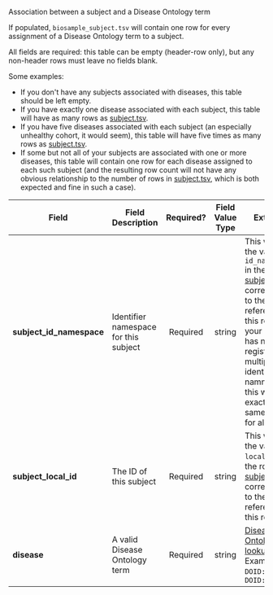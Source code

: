 Association between a subject and a Disease Ontology term

If populated, `biosample_subject.tsv` will contain one row for every assignment of a Disease Ontology term to a subject.

All fields are required: this table can be empty (header-row only), but any non-header rows must leave no fields blank.

Some examples:   
- If you don't have any subjects associated with diseases, this table should be left empty.
- If you have exactly one disease associated with each subject, this table will have as many rows as [subject.tsv](./TableInfo:-subject.tsv).
- If you have five diseases associated with each subject (an especially unhealthy cohort, it would seem), this table will have five times as many rows as [subject.tsv](./TableInfo:-subject.tsv).
- If some but not all of your subjects are associated with one or more diseases, this table will contain one row for each disease assigned to each such subject (and the resulting row count will not have any obvious relationship to the number of rows in [subject.tsv](./TableInfo:-subject.tsv), which is both expected and fine in such a case).


Field | Field Description | Required? | Field Value Type | Extra Info 
------|-------------------|:-----------:|:-------------:|------------
**subject_id_namespace** | Identifier namespace for this subject  | Required | string | This will be the value of `id_namespace` in the row in [subject.tsv](./TableInfo:-subject.tsv) corresponding to the subject referenced in this row. If your program has not registered multiple CFDE identifier namnespaces, this will be exactly the same value for all rows.
**subject_local_id** | The ID of this subject | Required | string | This will be the value of `local_id` in the row in [subject.tsv](./TableInfo:-subject.tsv) corresponding to the subject referenced in this row.
**disease** | A valid Disease Ontology term | Required | string | [Disease Ontology lookup](https://disease-ontology.org/) <br /> Examples: `DOID:8778`, `DOID:0060249`